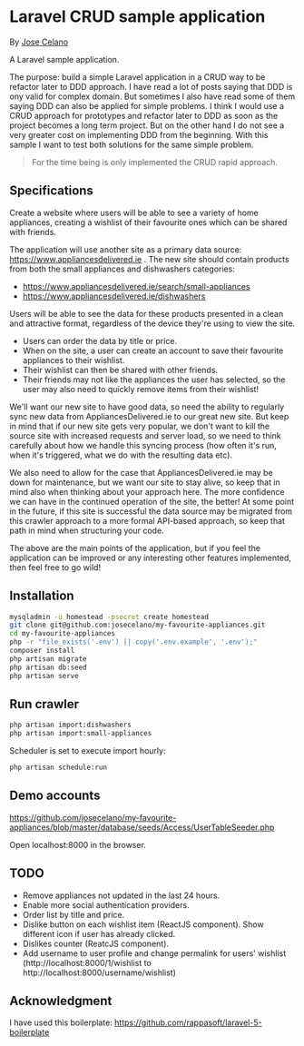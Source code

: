 # Laravel CRUD sample application

By [Jose Celano](http://josecelano.com/)

A Laravel sample application.

The purpose: build a simple Laravel application in a CRUD way to be refactor later to DDD approach.
I have read a lot of posts saying that DDD is ony valid for complex domain. But sometimes I also have read some of them 
saying DDD can also be applied for simple problems. I think I would use a CRUD approach for prototypes and refactor
later to DDD as soon as the project becomes a long term project. But on the other hand I do not see a very greater
cost on implementing DDD from the beginning. With this sample I want to test both solutions for the same simple problem.

> For the time being is only implemented the CRUD rapid approach.

## Specifications

Create a website where users will be able to see a variety of home appliances, creating a wishlist of their favourite ones 
which can be shared with friends.

The application will use another site as a primary data source: https://www.appliancesdelivered.ie .
The new site should contain products from both the small appliances and dishwashers categories:
* https://www.appliancesdelivered.ie/search/small-appliances
* https://www.appliancesdelivered.ie/dishwashers

Users will be able to see the data for these products presented in a clean and attractive format, regardless of the 
device they're using to view the site. 

* Users can order the data by title or price.
* When on the site, a user can create an account to save their favourite appliances to their wishlist.
* Their wishlist can then be shared with other friends.
* Their friends may not like the appliances the user has selected, so the user may also need to quickly remove items 
from their wishlist!

We'll want our new site to have good data, so need the ability to regularly sync new data from
AppliancesDelivered.ie to our great new site. But keep in mind that if our new site gets very popular, we don't want
to kill the source site with increased requests and server load, so we need to think carefully about how we handle this 
syncing process (how often it's run, when it's triggered, what we do with the resulting data etc).

We also need to allow for the case that AppliancesDelivered.ie may be down for maintenance, but we want our site 
to stay alive, so keep that in mind also when thinking about your approach here. The more confidence we can have in 
the continued operation of the site, the better! At some point in the future, if this site is successful the data source 
may be migrated from this crawler approach to a more formal API-based approach, so keep that path in mind when 
structuring your code.

The above are the main points of the application, but if you feel the application can be improved or any interesting 
other features implemented, then feel free to go wild!

## Installation

```bash
mysqladmin -u homestead -psecret create homestead
git clone git@github.com:josecelano/my-favourite-appliances.git
cd my-favourite-appliances
php -r "file_exists('.env') || copy('.env.example', '.env');"
composer install
php artisan migrate
php artisan db:seed
php artisan serve
```

## Run crawler

```bash
php artisan import:dishwashers
php artisan import:small-appliances
```

Scheduler is set to execute import hourly:

```bash
php artisan schedule:run
```

## Demo accounts

https://github.com/josecelano/my-favourite-appliances/blob/master/database/seeds/Access/UserTableSeeder.php

Open localhost:8000 in the browser.

## TODO

* Remove appliances not updated in the last 24 hours.
* Enable more social authentication providers.
* Order list by title and price.
* Dislike button on each wishlist item (ReactJS component). Show different icon if user has already clicked.
* Dislikes counter (ReatcJS component).
* Add username to user profile and change permalink for users' wishlist (http://localhost:8000/1/wishlist to http://localhost:8000/username/wishlist)

## Acknowledgment

I have used this boilerplate: https://github.com/rappasoft/laravel-5-boilerplate